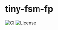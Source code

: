 # tiny-fsm-fp

[![CI](https://github.com/konkerdotdev/tiny-fsm-fp/actions/workflows/ci.yml/badge.svg)](https://github.com/konkerdotdev/tiny-fsm-fp/actions/workflows/ci.yml)
![License](https://img.shields.io/github/license/konkerdotdev/tiny-fsm-fp)
